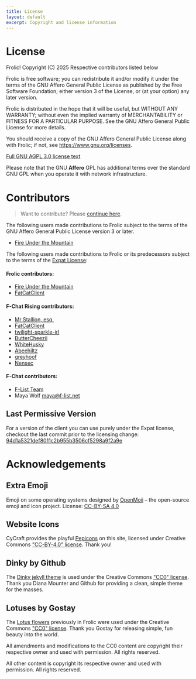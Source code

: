 ```yaml
---
title: License
layout: default
excerpt: Copyright and license information
---
```

# License
Frolic! Copyright (C) 2025 Respective contributors listed below

Frolic is free software; you can redistribute it and/or modify it under the terms of the GNU Affero General Public License as published by the Free Software Foundation; either version 3 of the License, or (at your option) any later version.

Frolic is distributed in the hope that it will be useful, but WITHOUT ANY WARRANTY; without even the implied warranty of MERCHANTABILITY or FITNESS FOR A PARTICULAR PURPOSE. See the GNU Affero General Public License for more details.

You should receive a copy of the GNU Affero General Public License along with Frolic; if not, see <https://www.gnu.org/licenses>.

[Full GNU AGPL 3.0 license text](./COPYING-AGPL.md)

Please note that the GNU **Affero** GPL has additional terms over the standard GNU GPL when you operate it with network infrastructure.


# Contributors

> Want to contribute? Please [continue here](https://frolic-chat.github.io/wiki/development/development.html).

The following users made contributions to Frolic subject to the terms of the GNU Affero General Public License version 3 or later.
* [Fire Under the Mountain](https://github.com/FireUnderTheMountain)

The following users made contributions to Frolic or its predecessors subject to the terms of the [Expat License](./COPYING-MIT.md):
#### Frolic contributors:
* [Fire Under the Mountain](https://github.com/FireUnderTheMountain)
* [FatCatClient](https://github.com/FatCatClient)

#### F-Chat Rising contributors:
* [Mr Stallion, esq.](https://github.com/hearmeneigh)
* [FatCatClient](https://github.com/FatCatClient)
* [twilight-sparkle-irl](https://github.com/twilight-sparkle-irl)
* [ButterCheezii](https://github.com/ButterCheezii)
* [WhiteHusky](https://github.com/WhiteHusky)
* [Abeehiltz](https://github.com/Abeehiltz)
* [greyhoof](https://github.com/greyhoof)
* [Nensec](https://github.com/Nensec)

#### F-Chat contributors:
* [F-List Team](https://github.com/f-list)
* Maya Wolf <maya@f-list.net>

## Last Permissive Version
For a version of the client you can use purely under the Expat license, checkout the last commit prior to the licensing change: [94d1a5321def8011c2b955b3506cf5298a9f2a9e](https://github.com/Frolic-chat/Frolic/tree/94d1a5321def8011c2b955b3506cf5298a9f2a9e)


# Acknowledgements

## Extra Emoji
Emoji on some operating systems designed by [OpenMoji](https://openmoji.org/) – the open-source emoji and icon project. License: [CC-BY-SA 4.0](https://creativecommons.org/licenses/by-sa/4.0/#)

## Website Icons
CyCraft provides the playful [Pepicons](https://github.com/CyCraft/pepicons) on this site, licensed under Creative Commons ["CC-BY-4.0" license](https://github.com/CyCraft/pepicons?tab=CC-BY-4.0-1-ov-file). Thank you!

## Dinky by Github
The [Dinky jekyll theme](https://github.com/pages-themes/dinky) is used under the Creative Commons ["CC0" license](https://creativecommons.org/publicdomain/zero/1.0/). Thank you Diana Mounter and Github for providing a clean, simple theme for the masses.

## Lotuses by Gostay
The [Lotus flowers](https://opengameart.org/content/lotus-flowers) previously in Frolic were used under the Creative Commons ["CC0" license](https://creativecommons.org/publicdomain/zero/1.0/). Thank you Gostay for releasing simple, fun beauty into the world.

All amendments and modifications to the CC0 content are copyright their respective owner and used with permission. All rights reserved.

All other content is copyright its respective owner and used with permission. All rights reserved.

